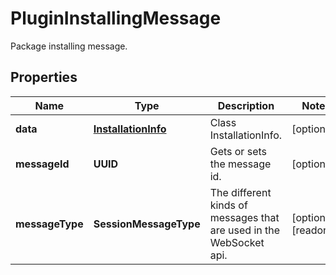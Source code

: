 

# PluginInstallingMessage

Package installing message.

## Properties

| Name | Type | Description | Notes |
|------------ | ------------- | ------------- | -------------|
|**data** | [**InstallationInfo**](InstallationInfo.md) | Class InstallationInfo. |  [optional] |
|**messageId** | **UUID** | Gets or sets the message id. |  [optional] |
|**messageType** | **SessionMessageType** | The different kinds of messages that are used in the WebSocket api. |  [optional] [readonly] |



